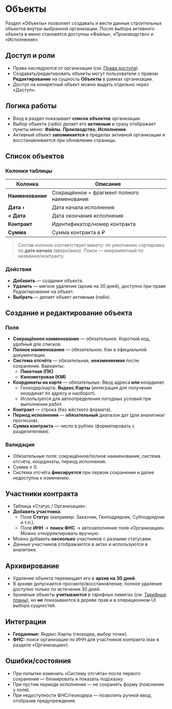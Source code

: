 # Объекты

Раздел «Объекты» позволяет создавать и вести данные строительных объектов внутри выбранной организации. После выбора активного объекта в меню становятся доступны «Файлы», «Производство» и «Исполнение».

## Доступ и роли
- Права наследуются от организации (см. [Права доступа](access.md)).
- Создавать/редактировать объекты могут пользователи с правом **Редактирование** на сущность **Объекты** в рамках организации.
- Доступ на конкретный объект можно выдать отдельно через «Доступ».

## Логика работы
- Вход в раздел показывает **список объектов** организации.
- Выбор объекта (radio) делает его **активным** и сразу отображает пункты меню: **Файлы**, **Производство**, **Исполнение**.
- Активный объект **запоминается** в пределах активной организации и восстанавливается при обновлении страницы.

## Список объектов

### Колонки таблицы
| Колонка          | Описание                                                       |
|------------------|----------------------------------------------------------------|
| **Наименование** | Сокращённое + фрагмент полного наименования                    |
| **Дата ›**       | Дата начала исполнения                                         |
| **< Дата**       | Дата окончания исполнения                                      |
| **Контракт**     | Идентификатор/номер контракта                                  |
| **Сумма**        | Сумма контракта в ₽                                            |

> Состав колонок соответствует макету: по умолчанию сортировка по **дате начала** (вверх/вниз). Поиск — инкрементный по названию/контракту.

### Действия
- **Добавить** — создание объекта.
- **Удалить** — мягкое удаление (архив на 30 дней), доступно при праве *Редактирование* на объект.
- **Выбрать** — делает объект активным (radio).

## Создание и редактирование объекта

### Поля
- **Сокращённое наименование** — обязательное. Короткий код, удобный для списков.
- **Полное наименование** — обязательное. Как в официальной документации.
- **Система отсчёта** — обязательная, **неизменяемая** после сохранения. Варианты:
  - **Пикетная (ПК)**
  - **Километровая (КМ)**
- **Координаты на карте** — обязательные. Ввод адреса **или** координат.
  - Геокодер/карта: **Яндекс.Карты** (интеграция для получения координат по адресу и наоборот).
  - Используется для автоопределения погодных условий при выполнении работ.
- **Контракт** — строка (без жёсткого формата).
- **Период исполнения** — **обязательный** диапазон дат (для аналитики/прогнозов).
- **Сумма контракта** — число в рублях (форматировать с разделителями).

### Валидация
- Обязательные поля: сокращённое/полное наименование, система отсчёта, координаты, период исполнения.
- Сумма ≥ 0.
- Система отсчёта **фиксируется** при первом сохранении и далее недоступна к изменению.

## Участники контракта
- Таблица «Статус / Организация».
- **Добавить участника**:
  - Поле **Статус** (например: Заказчик, Генподрядчик, Субподрядчик и т.п.).
  - Поле **ИНН** → **поиск ФНС** → автозаполнение поля «Организация».  
    Можно откорректировать вручную.
- Можно добавить **несколько** участников с разными статусами.
- Данные участников отображаются в актах и используются в аналитике.

## Архивирование
- Удаление объекта перемещает его в **архив на 30 дней**.
- В архиве допускается просмотр/восстановление; полное удаление доступно только по истечении 30 дней.
- Архивные объекты **учитываются** в тарифных лимитах (см. [Тарифные планы](plans.md)), но **не** показываются в дереве прав и в операционном UI выбора сущностей.

## Интеграции
- **Геоданные:** Яндекс.Карты (геокодер, выбор точки).
- **ФНС:** поиск организации по ИНН для участников контракта (как в разделе «Организации»).

## Ошибки/состояния
- При попытке изменить «Систему отсчёта» после первого сохранения — блокировать и показать подсказку.
- При пустом периоде исполнения — не сохранять форму (пояснение у поля).
- При недоступности ФНС/геокодера — позволить ручной ввод, отобразив предупреждение.


